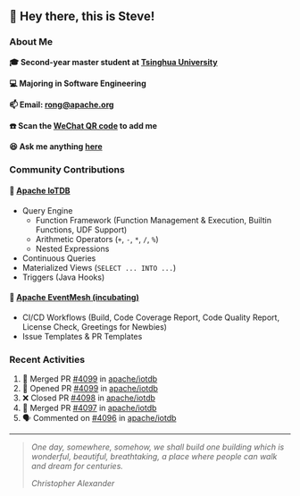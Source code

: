 ## 👋 Hey there, this is Steve!

### About Me

**🎓 Second-year master student at [Tsinghua University](https://www.tsinghua.edu.cn/)**

**💻 Majoring in Software Engineering**

**📫 Email: rong@apache.org**

**☎️ Scan the [WeChat QR code](https://github.com/SteveYurongSu/SteveYurongSu/issues/1) to add me**

**😆 Ask me anything <a href="https://github.com/SteveYurongSu/SteveYurongSu/issues">here</a>**

### Community Contributions

#### 🚀 [Apache IoTDB](https://github.com/apache/iotdb/pulls?q=is%3Apr+author%3ASteveYurongSu)

- Query Engine
  - Function Framework (Function Management & Execution, Builtin Functions, UDF Support)
  - Arithmetic Operators (`+`, `-`, `*`, `/`, `%`)
  - Nested Expressions
- Continuous Queries
- Materialized Views (`SELECT ... INTO ...`)
- Triggers (Java Hooks)

#### 🚀 [Apache EventMesh (incubating)](https://github.com/apache/incubator-eventmesh/pulls?q=is%3Apr+author%3ASteveYurongSu)

- CI/CD Workflows (Build, Code Coverage Report, Code Quality Report, License Check, Greetings for Newbies)
- Issue Templates & PR Templates 

### Recent Activities
<!--START_SECTION:activity-->

1. 🎉 Merged PR [#4099](https://github.com/apache/iotdb/pull/4099) in [apache/iotdb](https://github.com/apache/iotdb)
2. 💪 Opened PR [#4099](https://github.com/apache/iotdb/pull/4099) in [apache/iotdb](https://github.com/apache/iotdb)
3. ❌ Closed PR [#4098](https://github.com/apache/iotdb/pull/4098) in [apache/iotdb](https://github.com/apache/iotdb)
4. 🎉 Merged PR [#4097](https://github.com/apache/iotdb/pull/4097) in [apache/iotdb](https://github.com/apache/iotdb)
5. 🗣 Commented on [#4096](https://github.com/apache/iotdb/issues/4096) in [apache/iotdb](https://github.com/apache/iotdb)
<!--END_SECTION:activity-->

---

> *One day, somewhere, somehow, we shall build one building which is wonderful, beautiful, breathtaking, a place where people can walk and dream for centuries.*
>
> *Christopher Alexander*
